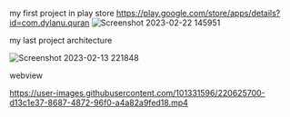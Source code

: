 my first project in play store 
https://play.google.com/store/apps/details?id=com.dylanu.quran
![Screenshot 2023-02-22 145951](https://user-images.githubusercontent.com/101331596/220626612-f1b78b67-825f-4105-91e8-05e451eb0a3b.jpeg)


my last project architecture  

![Screenshot 2023-02-13 221848](https://user-images.githubusercontent.com/101331596/220625372-63df915c-439e-465a-97a8-28e35a72308c.jpg)

webview

https://user-images.githubusercontent.com/101331596/220625700-d13c1e37-8687-4872-96f0-a4a82a9fed18.mp4

